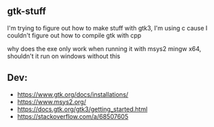 ## gtk-stuff
I'm trying to figure out how to make stuff with gtk3, I'm using c cause I couldn't figure out how to compile gtk with cpp

why does the exe only work when running it with msys2 mingw x64, shouldn't it run on windows without this 



## Dev:
- https://www.gtk.org/docs/installations/
- https://www.msys2.org/
- https://docs.gtk.org/gtk3/getting_started.html
- https://stackoverflow.com/a/68507605 